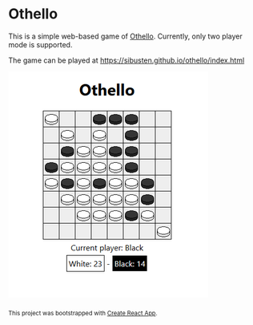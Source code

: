 # Othello

This is a simple web-based game of [Othello](https://en.wikipedia.org/wiki/Reversi). Currently, only two player mode is supported.

The game can be played at https://sibusten.github.io/othello/index.html

![Othello game in progress](https://github.com/Sibusten/Othello/blob/screenshots/gameinprogress.png?raw=true)

<sub>This project was bootstrapped with [Create React App](https://github.com/facebook/create-react-app).</sub>
